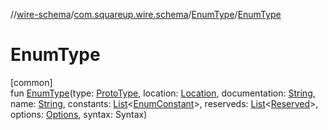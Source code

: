 //[wire-schema](../../../index.md)/[com.squareup.wire.schema](../index.md)/[EnumType](index.md)/[EnumType](-enum-type.md)

# EnumType

[common]\
fun [EnumType](-enum-type.md)(type: [ProtoType](../-proto-type/index.md), location: [Location](../-location/index.md), documentation: [String](https://kotlinlang.org/api/latest/jvm/stdlib/kotlin/-string/index.html), name: [String](https://kotlinlang.org/api/latest/jvm/stdlib/kotlin/-string/index.html), constants: [List](https://kotlinlang.org/api/latest/jvm/stdlib/kotlin.collections/-list/index.html)&lt;[EnumConstant](../-enum-constant/index.md)&gt;, reserveds: [List](https://kotlinlang.org/api/latest/jvm/stdlib/kotlin.collections/-list/index.html)&lt;[Reserved](../-reserved/index.md)&gt;, options: [Options](../-options/index.md), syntax: Syntax)
